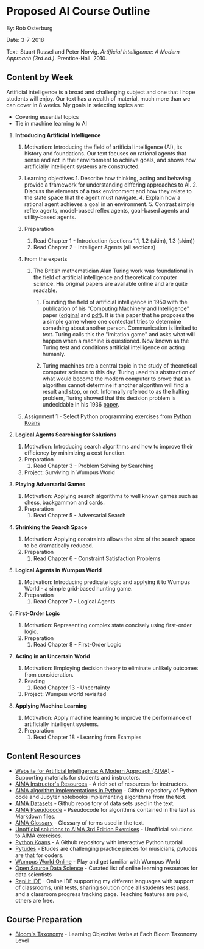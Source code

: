 # Proposed AI Course Outline

By: Rob Osterburg

Date: 3-7-2018

Text: Stuart Russel and Peter Norvig.  _Artificial Intelligence: A Modern Approach (3rd ed.)_.
      Prentice-Hall.  2010.

## Content by Week

Artificial intelligence is a broad and challenging subject and one that I hope students will enjoy.  Our text has a wealth of material, much more than we can cover in 8 weeks.  My goals in selecting topics are:
*   Covering essential topics
*   Tie in machine learning to AI


1.  **Introducing Artificial Intelligence**
    1.  Motivation:  Introducing the field of artificial intelligence (AI), its history and foundations.  Our text focuses on rational agents that sense and act in their environment to achieve goals, and shows how artificially intelligent systems are constructed.
    1.  Learning objectives
            1. Describe how thinking, acting and behaving provide a framework for understanding differing approaches to AI.
            2. Discuss the elements of a task environment and how they relate to the state space that the agent must navigate.
            4. Explain how a rational agent achieves a goal in an environment.
            5. Contrast simple reflex agents, model-based reflex agents, goal-based agents and utility-based agents.
    2.  Preparation
        1.  Read Chapter 1 - Introduction (sections 1.1, 1.2 (skim), 1.3 (skim))
        2.  Read Chapter 2 - Intelligent Agents (all sections)
    3.  From the experts
        1.  The British mathematician Alan Turing work was foundational in the field of artificial intelligence and theoretical computer science.  His original papers are available online and are quite readable.
            1.  Founding the field of artificial intelligence in 1950 with the publication of his "Computing Machinery and Intelligence" paper ([original](http://www.turingarchive.org/browse.php/B/9) and [pdf](https://www.csee.umbc.edu/courses/471/papers/turing.pdf)).  It is this paper that he proposes the a simple game where one contestant tries to determine something about another person.  Communication is limited to text.  Turing calls this the "imitation game" and asks what will happen when a machine is questioned.  Now known as the Turing test and conditions artificial intelligence on acting humanly.

            2.  Turing machines are a central topic in the study of theoretical computer science to this day.  Turing used this abstraction of what would become the modern computer to prove that an algorithm cannot determine if another algorithm will find a result and stop, or not.  Informally referred to as the halting problem, Turing showed that this decision problem is undecidable in his 1936 [paper](http://www.turingarchive.org/browse.php/B/12).

    4.  Assignment 1 - Select Python programming exercises from [Python Koans](https://github.com/gregmalcolm/python_koans)

2.  **Logical Agents Searching for Solutions**
    1.  Motivation:  Introducing search algorithms and how to improve their efficiency by minimizing a cost function.
    2.  Preparation
        1.  Read Chapter 3 - Problem Solving by Searching
    2.  Project: Surviving in Wumpus World

3.  **Playing Adversarial Games**
    1.  Motivation:  Applying search algorithms to well known games such as chess, backgammon and cards.
    2.  Preparation
        1.  Read Chapter 5 - Adversarial Search

4.  **Shrinking the Search Space**
    1.  Motivation:  Applying constraints allows the size of the search space to be dramatically reduced.
    2.  Preparation
        1.  Read Chapter 6 - Constraint Satisfaction Problems

5.  **Logical Agents in Wumpus World**
    1.  Motivation: Introducing predicate logic and applying it to Wumpus World - a simple grid-based hunting game.
    2.  Preparation
        1.  Read Chapter 7 - Logical Agents

6.  **First-Order Logic**
    1.  Motivation: Representing complex state concisely using first-order logic.
    1.  Preparation
        1.  Read Chapter 8 - First-Order Logic

7.  **Acting in an Uncertain World**
    1.  Motivation: Employing decision theory to eliminate unlikely outcomes from consideration.
    2.  Reading
        1.  Read Chapter 13 - Uncertainty
    3.  Project: Wumpus world revisited

8.  **Applying Machine Learning**
    1.  Motivation: Apply machine learning to improve the performance of artificially intelligent systems.
    2.  Preparation
        1.  Read Chapter 18 - Learning from Examples


## Content Resources
*   [Website for Artificial Intelligence: A Modern Approach (AIMA)](http://aima.cs.berkeley.edu/) - Supporting materials for students and instructors.
*   [AIMA Instructor's Resources](http://aima.cs.berkeley.edu/instructors.html) - A rich set of resources for instructors.
*   [AIMA algorithm implementations in Python](https://github.com/aimacode/aima-python) - Github repository of Python code and Jupyter notebooks implementing algorithms from the text.
*   [AIMA Datasets](https://github.com/aimacode/aima-data) - Github repository of data sets used in the text.
*   [AIMA Pseudocode](https://github.com/aimacode/aima-pseudocode) - Pseudocode for algorithms contained in the text as Markdown files.
*   [AIMA Glossary](https://github.com/aimacode/aima-glossary) - Glossary of terms used in the text.
*   [Unofficial solutions to AIMA 3rd Edition Exercises](https://klutometis.github.io/aima/) - Unofficial solutions to AIMA exercises.
*   [Python Koans](https://github.com/gregmalcolm/python_koans) - A Github repository with interactive Python tutorial.
*   [Pytudes](https://github.com/norvig/pytudes) - Etudes are challenging practice pieces for musicians, pytudes are that for coders.
*   [Wumpus World Online](http://wumpus-world.com/) - Play and get familiar with Wumpus World
*   [Open Source Data Science](https://github.com/datasciencemasters/go) - Curated list of online learning resources for data scientists
*   [Repl.it IDE](https://repl.it/) - Online IDE supporting my different languages with support of classrooms, unit tests, sharing solution once all students test pass, and a classroom progress tracking page.  Teaching features are paid, others are free.


## Course Preparation
*   [Bloom's Taxonomy](http://www.au.af.mil/au/awc/awcgate/edref/bloom.htm) - Learning Objective Verbs at Each Bloom Taxonomy Level
